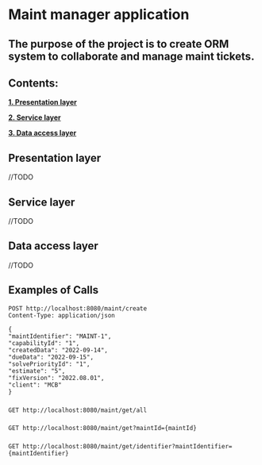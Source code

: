 # Maint manager application
## The purpose of the project is to create ORM system to collaborate and manage maint tickets.

## Contents:
**[1. Presentation layer](#presentation_layer)**

**[2. Service layer](#service_layer)**

**[3. Data access layer](#data_access_layer)**

## Presentation layer
//TODO

## Service layer
//TODO

## Data access layer
//TODO

## Examples of Calls
```
POST http://localhost:8080/maint/create
Content-Type: application/json

{
"maintIdentifier": "MAINT-1",
"capabilityId": "1",
"createdData": "2022-09-14",
"dueData": "2022-09-15",
"solvePriorityId": "1",
"estimate": "5",
"fixVersion": "2022.08.01",
"client": "MCB"
}
```
###
```
GET http://localhost:8080/maint/get/all
```

###
```
GET http://localhost:8080/maint/get?maintId={maintId}
```

###
```
GET http://localhost:8080/maint/get/identifier?maintIdentifier={maintIdentifier}
```